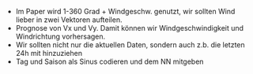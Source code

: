 - Im Paper wird 1-360 Grad + Windgeschw. genutzt, wir sollten Wind lieber in zwei Vektoren aufteilen. 
- Prognose von Vx und Vy. Damit können wir Windgeschwindigkeit und Windrichtung vorhersagen.
- Wir sollten nicht nur die aktuellen Daten, sondern auch z.b. die letzten 24h mit hinzuziehen
- Tag und Saison als Sinus codieren und dem NN mitgeben